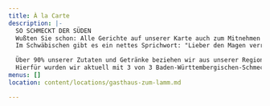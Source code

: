 ```yaml
---
title: À la Carte
description: |-
  SO SCHMECKT DER SÜDEN
  Wußten Sie schon: Alle Gerichte auf unserer Karte auch zum Mitnehmen!
  Im Schwäbischen gibt es ein nettes Sprichwort: "Lieber den Magen verrenkt als dem Wirt was geschenkt." Damit es nicht soweit kommt, packen wir übrig gebliebenes gerne für Sie ein.

  Über 90% unserer Zutaten und Getränke beziehen wir aus unserer Region bzw. aus Baden-Württemberg.
  Hierfür wurden wir aktuell mit 3 von 3 Baden-Württembergischen-Schmeck den Süden Löwen ausgezeichnet.
menus: []
location: content/locations/gasthaus-zum-lamm.md

---
```

